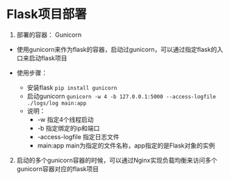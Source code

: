 # Flask项目部署

1. 部署的容器： Gunicorn
- 使用gunicorn来作为flask的容器，启动过gunicorn，可以通过指定flask的入口来启动flask项目

- 使用步骤：
    - 安装flask `pip install gunicorn`
    - 启动gunicorn
    `gunicorn -w 4 -b 127.0.0.1:5000 --access-logfile ./logs/log main:app`
    - 说明：
        - -w 指定4个线程启动
        - -b 指定绑定的ip和端口
        - -access-logfile 指定日志文件
        - main:app  main为指定的文件名称，app指定的是Flask对象的实例

2. 启动的多个gunicorn容器的时候，可以通过Nginx实现负载均衡来访问多个gunicorn容器对应的flask项目
 
